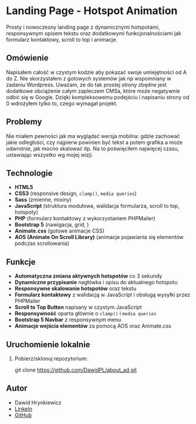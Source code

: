 # Landing Page - Hotspot Animation

Prosty i nowoczesny landing page z dynamicznymi hotspotami, responsywnym opisem tekstu oraz dodatkowymi funkcjonalnościami jak formularz kontaktowy, scroll to top i animacje.

## Omówienie

Napisałem całość w czystym kodzie aby pokazać swoje umiejętności od A do Z. Nie skorzystałem z gotowych systemów jak np wspomniany w zadaniu Wordpress. Uważam, że do tak prostej strony zbędne jest dodatkowe obciążenie całym zapleczem CMSa, które może negatywnie odbić się w Google. Dzięki kompleksowemu podejściu i napisaniu strony od 0 wdrożyłem tylko to, czego wymagał projekt. 

## Problemy

Nie miałem pewności jak ma wyglądać wersja mobilna: gdzie zachować jakie odległości, czy najpierw powinien być tekst a potem grafika a może odwrotnie, jak mocno skalować itp. Na to poświęciłem najwięcej czasu, ustawiając wszystko wg mojej wizji. 

## Technologie

- **HTML5**
- **CSS3** (responsive design, `clamp()`, `media queries`)
- **Sass** (zmienne, mixiny)
- **JavaScript** (struktura modułowa, walidacja formularza, scroll to top, hotspoty)
- **PHP** (formularz kontaktowy z wykorzystaniem PHPMailer)
- **Bootstrap 5** (nawigacja, grid, )
- **Animate.css** (gotowe animacje CSS)
- **AOS (Animate On Scroll Library)** (animacje pojawiania się elementów podczas scrollowania)

## Funkcje

- **Automatyczna zmiana aktywnych hotspotów** co 3 sekundy
- **Dynamiczne przypisanie** nagłówka i opisu do aktualnego hotspotu
- **Responsywne skalowanie hotspotów** oraz tekstu
- **Formularz kontaktowy** z walidacją w JavaScript i obsługą wysyłki przez PHPMailer
- **Scroll to Top Button** napisany w czystym JavaScript
- **Responsywność** oparta głównie o `clamp()` i `media queries`
- **Bootstrap 5 Navbar** z responsywnym menu
- **Animacje wejścia elementów** za pomocą AOS oraz Animate.css

## Uruchomienie lokalnie

1. Pobierz/sklonuj repozytorium:

   git clone https://github.com/DawidPL/about_ad.git

## Autor

- Dawid Hrynkiewicz
- [LinkeIn](https://www.linkedin.com/in/dawid-hrynkiewicz/)
- [GitHub](https://github.com/DawidPL)
